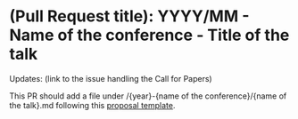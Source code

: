 # (Pull Request title): YYYY/MM - Name of the conference - Title of the talk

Updates: (link to the issue handling the Call for Papers)

This PR should add a file under /{year}-{name of the conference}/{name of the talk}.md
following this [proposal template](PROPOSAL_TEMPLATE.md).
